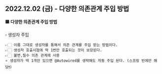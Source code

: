 ## 2022.12.02 (금) - 다양한 의존관계 주입 방법

**🟨 다양한 의존관계 주입 방법**
<br>
<br>
▫️️ 생성자 주입

    👉🏻 이름 그대로 생성자를 통해서 의존 관계를 주입 받는 방법이다.
    👉🏻 생성자 호출시점에 딱 1번만 호출되는 것이 보장된다.
    👉🏻 불변,필수 의존 관계에 사용
    ⭐️ 생성자가 딱 1개만 있으면 @Autowired를 생략해도 자동 주입 된다. (스프링 빈에만 해당❗️) 
<br><br>









   


         
